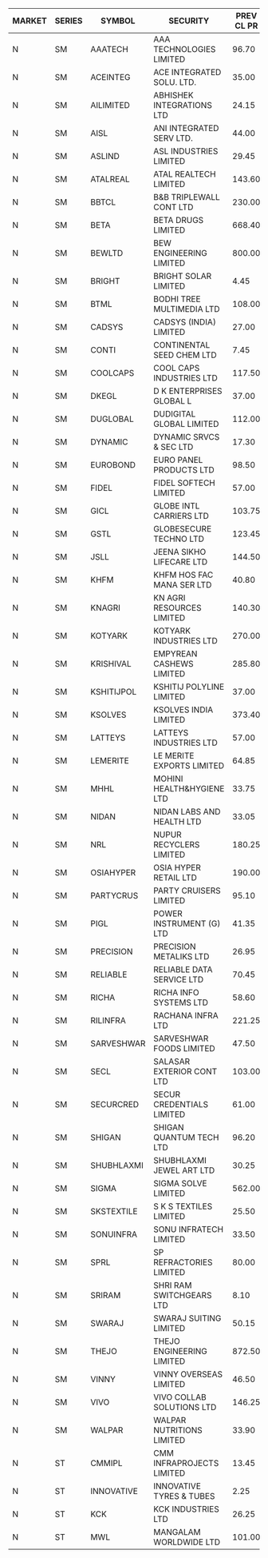 


| MARKET | SERIES | SYMBOL | SECURITY | PREV CL PR | OPEN PRICE | HIGH PRICE | LOW PRICE | CLOSE PRICE | NET TRDVAL | NET TRDQTY | CORP IND | HI 52 WK | LO 52 WK |
| ----- | ----- | ----- | ----- | ----- | ----- | ----- | ----- | ----- | ----- | ----- | ----- | ----- | ----- |
| N | SM | AAATECH | AAA TECHNOLOGIES LIMITED | 96.70 | 95.20 | 96.00 | 94.00 | 94.05 | 3702300.00 | 39000 |  | 105.80 | 44.00 |
| N | SM | ACEINTEG | ACE INTEGRATED SOLU. LTD. | 35.00 | 35.00 | 35.00 | 35.00 | 35.00 | 157500.00 | 4500 |  | 38.30 | 15.15 |
| N | SM | AILIMITED | ABHISHEK INTEGRATIONS LTD | 24.15 | 22.95 | 22.95 | 22.95 | 22.95 | 137700.00 | 6000 |  | 35.70 | 19.15 |
| N | SM | AISL | ANI INTEGRATED SERV LTD. | 44.00 | 42.20 | 42.20 | 42.20 | 42.20 | 50640.00 | 1200 |  | 72.45 | 31.55 |
| N | SM | ASLIND | ASL INDUSTRIES LIMITED | 29.45 | 28.00 | 30.00 | 28.00 | 28.00 | 584000.00 | 20000 |  | 48.75 | 14.60 |
| N | SM | ATALREAL | ATAL REALTECH LIMITED | 143.60 | 144.00 | 148.00 | 138.95 | 144.60 | 13450160.00 | 94400 |  | 188.40 | 43.00 |
| N | SM | BBTCL | B&B TRIPLEWALL CONT LTD | 230.00 | 232.00 | 232.00 | 232.00 | 232.00 | 232000.00 | 1000 |  | 307.00 | 73.00 |
| N | SM | BETA | BETA DRUGS LIMITED | 668.40 | 688.05 | 690.00 | 668.40 | 678.00 | 3670500.00 | 5400 |  | 1024.40 | 319.00 |
| N | SM | BEWLTD | BEW ENGINEERING LIMITED | 800.00 | 792.00 | 805.00 | 780.00 | 805.00 | 10182312.50 | 12750 |  | 1187.20 | 228.15 |
| N | SM | BRIGHT | BRIGHT SOLAR LIMITED | 4.45 | 4.45 | 4.45 | 4.25 | 4.45 | 66000.00 | 15000 |  | 10.55 | 3.90 |
| N | SM | BTML | BODHI TREE MULTIMEDIA LTD | 108.00 | 103.00 | 106.90 | 102.60 | 106.90 | 621240.00 | 6000 |  | 174.00 | 65.00 |
| N | SM | CADSYS | CADSYS (INDIA) LIMITED | 27.00 | 27.00 | 27.00 | 27.00 | 27.00 | 54000.00 | 2000 |  | 52.00 | 20.00 |
| N | SM | CONTI | CONTINENTAL SEED CHEM LTD | 7.45 | 7.55 | 7.55 | 7.55 | 7.55 | 25164.15 | 3333 |  | 13.75 | 5.30 |
| N | SM | COOLCAPS | COOL CAPS INDUSTRIES LTD | 117.50 | 123.00 | 125.50 | 123.00 | 125.00 | 2240550.00 | 18000 |  | 125.50 | 41.50 |
| N | SM | DKEGL | D K ENTERPRISES GLOBAL L | 37.00 | 36.50 | 36.50 | 36.25 | 36.35 | 218250.00 | 6000 |  | 72.60 | 34.70 |
| N | SM | DUGLOBAL | DUDIGITAL GLOBAL LIMITED | 112.00 | 112.00 | 112.00 | 112.00 | 112.00 | 560000.00 | 5000 |  | 489.00 | 91.00 |
| N | SM | DYNAMIC | DYNAMIC SRVCS & SEC LTD | 17.30 | 17.05 | 17.05 | 16.45 | 16.45 | 334100.00 | 20000 |  | 57.70 | 13.00 |
| N | SM | EUROBOND | EURO PANEL PRODUCTS LTD | 98.50 | 98.50 | 98.50 | 95.05 | 97.00 | 975700.00 | 10000 |  | 147.65 | 72.05 |
| N | SM | FIDEL | FIDEL SOFTECH LIMITED | 57.00 | 55.00 | 55.45 | 54.00 | 54.45 | 1313700.00 | 24000 |  | 63.00 | 52.10 |
| N | SM | GICL | GLOBE INTL CARRIERS LTD | 103.75 | 98.80 | 100.00 | 98.60 | 99.05 | 11142750.00 | 112500 |  | 104.00 | 17.15 |
| N | SM | GSTL | GLOBESECURE TECHNO LTD | 123.45 | 117.30 | 117.30 | 117.30 | 117.30 | 938400.00 | 8000 |  | 135.00 | 55.00 |
| N | SM | JSLL | JEENA SIKHO LIFECARE LTD | 144.50 | 138.10 | 141.00 | 138.10 | 141.00 | 697450.00 | 5000 |  | 182.50 | 133.40 |
| N | SM | KHFM | KHFM HOS FAC MANA SER LTD | 40.80 | 38.80 | 38.80 | 38.80 | 38.80 | 120280.00 | 3100 |  | 72.00 | 29.00 |
| N | SM | KNAGRI | KN AGRI RESOURCES LIMITED | 140.30 | 139.55 | 140.05 | 139.15 | 140.05 | 894000.00 | 6400 |  | 261.00 | 130.00 |
| N | SM | KOTYARK | KOTYARK INDUSTRIES LTD | 270.00 | 262.15 | 274.00 | 262.15 | 268.65 | 1809520.00 | 6800 |  | 402.00 | 67.90 |
| N | SM | KRISHIVAL | EMPYREAN CASHEWS LIMITED | 285.80 | 300.05 | 300.05 | 299.00 | 299.95 | 4797800.00 | 16000 |  | 321.65 | 68.00 |
| N | SM | KSHITIJPOL | KSHITIJ POLYLINE LIMITED | 37.00 | 35.40 | 35.50 | 35.40 | 35.50 | 330819.40 | 9332 |  | 45.65 | 23.50 |
| N | SM | KSOLVES | KSOLVES INDIA LIMITED | 373.40 | 373.40 | 373.40 | 360.00 | 363.35 | 4268660.00 | 11600 |  | 753.40 | 292.60 |
| N | SM | LATTEYS | LATTEYS INDUSTRIES LTD | 57.00 | 59.85 | 59.85 | 59.85 | 59.85 | 119700.00 | 2000 |  | 63.80 | 51.05 |
| N | SM | LEMERITE | LE MERITE EXPORTS LIMITED | 64.85 | 65.00 | 65.00 | 65.00 | 65.00 | 104000.00 | 1600 |  | 77.20 | 52.50 |
| N | SM | MHHL | MOHINI HEALTH&HYGIENE LTD | 33.75 | 33.20 | 33.65 | 33.15 | 33.15 | 501450.00 | 15000 |  | 47.40 | 19.15 |
| N | SM | NIDAN | NIDAN LABS AND HEALTH LTD | 33.05 | 33.50 | 34.50 | 33.50 | 34.00 | 204000.00 | 6000 |  | 70.70 | 32.20 |
| N | SM | NRL | NUPUR RECYCLERS LIMITED | 180.25 | 180.25 | 198.25 | 169.25 | 195.30 | 9496465.00 | 50600 |  | 316.05 | 124.20 |
| N | SM | OSIAHYPER | OSIA HYPER RETAIL LTD | 190.00 | 227.00 | 227.00 | 213.95 | 215.00 | 419808.00 | 1920 |  | 397.00 | 157.00 |
| N | SM | PARTYCRUS | PARTY CRUISERS LIMITED | 95.10 | 91.00 | 91.00 | 90.35 | 90.35 | 724400.00 | 8000 |  | 125.50 | 16.50 |
| N | SM | PIGL | POWER INSTRUMENT (G) LTD | 41.35 | 39.65 | 41.00 | 39.50 | 39.50 | 319300.00 | 8000 |  | 88.60 | 37.75 |
| N | SM | PRECISION | PRECISION METALIKS LTD | 26.95 | 26.05 | 26.50 | 26.00 | 26.15 | 209400.00 | 8000 |  | 55.95 | 23.65 |
| N | SM | RELIABLE | RELIABLE DATA SERVICE LTD | 70.45 | 70.40 | 70.40 | 67.25 | 67.25 | 491880.00 | 7200 |  | 70.45 | 24.00 |
| N | SM | RICHA | RICHA INFO SYSTEMS LTD | 58.60 | 66.25 | 66.25 | 66.25 | 66.25 | 66250.00 | 1000 |  | 104.95 | 56.00 |
| N | SM | RILINFRA | RACHANA INFRA LTD | 221.25 | 244.70 | 244.70 | 222.75 | 225.00 | 2268950.00 | 10000 |  | 244.70 | 184.00 |
| N | SM | SARVESHWAR | SARVESHWAR FOODS LIMITED | 47.50 | 49.80 | 49.85 | 49.80 | 49.85 | 159440.00 | 3200 |  | 67.65 | 17.10 |
| N | SM | SECL | SALASAR EXTERIOR CONT LTD | 103.00 | 105.90 | 105.90 | 105.90 | 105.90 | 132375.00 | 1250 |  | 143.00 | 19.50 |
| N | SM | SECURCRED | SECUR CREDENTIALS LIMITED | 61.00 | 58.50 | 61.00 | 58.50 | 59.00 | 446544.00 | 7560 |  | 145.00 | 19.90 |
| N | SM | SHIGAN | SHIGAN QUANTUM TECH LTD | 96.20 | 99.20 | 99.20 | 93.55 | 93.65 | 2575350.00 | 27000 |  | 140.00 | 81.15 |
| N | SM | SHUBHLAXMI | SHUBHLAXMI JEWEL ART LTD | 30.25 | 28.75 | 31.70 | 28.75 | 30.65 | 701000.00 | 23000 |  | 41.65 | 11.20 |
| N | SM | SIGMA | SIGMA SOLVE LIMITED | 562.00 | 584.00 | 590.10 | 584.00 | 590.10 | 1055430.00 | 1800 |  | 745.75 | 166.50 |
| N | SM | SKSTEXTILE | S K S TEXTILES LIMITED | 25.50 | 24.25 | 24.25 | 24.25 | 24.25 | 24250.00 | 1000 |  | 26.95 | 19.00 |
| N | SM | SONUINFRA | SONU INFRATECH LIMITED | 33.50 | 33.50 | 33.50 | 33.50 | 33.50 | 201000.00 | 6000 |  | 37.05 | 19.80 |
| N | SM | SPRL | SP REFRACTORIES LIMITED | 80.00 | 80.00 | 80.00 | 80.00 | 80.00 | 384000.00 | 4800 |  | 97.00 | 80.00 |
| N | SM | SRIRAM | SHRI RAM SWITCHGEARS LTD | 8.10 | 8.00 | 8.00 | 8.00 | 8.00 | 48000.00 | 6000 |  | 14.95 | 7.35 |
| N | SM | SWARAJ | SWARAJ SUITING LIMITED | 50.15 | 49.15 | 51.85 | 49.15 | 51.85 | 202000.00 | 4000 |  | 86.00 | 44.50 |
| N | SM | THEJO | THEJO ENGINEERING LIMITED | 872.50 | 875.00 | 880.00 | 875.00 | 880.00 | 263250.00 | 300 |  | 3950.00 | 802.00 |
| N | SM | VINNY | VINNY OVERSEAS LIMITED | 46.50 | 44.20 | 44.20 | 44.20 | 44.20 | 437580.00 | 9900 |  | 77.55 | 29.00 |
| N | SM | VIVO | VIVO COLLAB SOLUTIONS LTD | 146.25 | 141.10 | 141.55 | 141.00 | 141.25 | 677840.00 | 4800 |  | 369.80 | 136.40 |
| N | SM | WALPAR | WALPAR NUTRITIONS LIMITED | 33.90 | 34.25 | 34.25 | 33.80 | 33.80 | 136100.00 | 4000 |  | 51.50 | 25.50 |
| N | ST | CMMIPL | CMM INFRAPROJECTS LIMITED | 13.45 | 13.45 | 13.45 | 12.80 | 13.10 | 1018350.00 | 78000 |  | 17.05 | 6.20 |
| N | ST | INNOVATIVE | INNOVATIVE TYRES & TUBES | 2.25 | 2.15 | 2.35 | 2.15 | 2.20 | 94650.00 | 42000 |  | 30.80 | 2.10 |
| N | ST | KCK | KCK INDUSTRIES LTD | 26.25 | 27.55 | 27.55 | 27.55 | 27.55 | 330600.00 | 12000 |  | 27.55 | 23.75 |
| N | ST | MWL | MANGALAM WORLDWIDE LTD | 101.00 | 102.00 | 104.95 | 96.90 | 102.55 | 58808220.00 | 577200 |  | 104.95 | 96.90 |



